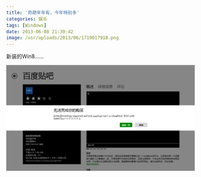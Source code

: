 ```yaml
---
title: '奇葩年年有，今年特别多'
categories: 娱乐
tags: [Windows]
date: 2013-06-08 21:39:42
image: /usr/uploads/2013/06/1719017918.png
---
```


新装的Win8……

![beautiful-error.png](../../../../../../public/usr/uploads/2013/06/1719017918.png)
